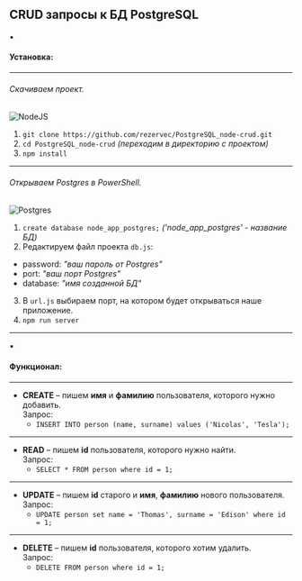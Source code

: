 ## CRUD запросы к БД PostgreSQL

:black_small_square:

#### Установка:
---
###### Скачиваем проект.
![NodeJS](https://img.shields.io/badge/node.js-6DA55F?style=for-the-badge&logo=node.js&logoColor=white)
1. ```git clone https://github.com/rezervec/PostgreSQL_node-crud.git```
2. ```cd PostgreSQL_node-crud``` *(переходим в директорию с проектом)*
3. ```npm install```
---
###### Открываем Postgres в PowerShell.
![Postgres](https://img.shields.io/badge/postgres-%23316192.svg?style=for-the-badge&logo=postgresql&logoColor=white)
1. ``` create database node_app_postgres; ``` *('node_app_postgres' - название БД)*
2. Редактируем файл проекта ```db.js```:
- password: *"ваш пароль от Postgres"*
- port: *"ваш порт Postgres"*
- database: *"имя созданной БД"*
3. В ```url.js``` выбираем порт, на котором будет открываться наше приложение.
4. ```npm run server```
---

:black_small_square:

#### Функционал:
---
- __CREATE__ – пишем **имя** и **фамилию** пользователя, которого нужно добавить.  
Запрос:
    - ```INSERT INTO person (name, surname) values ('Nicolas', 'Tesla');```
---
- __READ__ – пишем **id** пользователя, которого нужно найти.  
Запрос:
    - ```SELECT * FROM person where id = 1;```
---
- __UPDATE__ – пишем **id** старого и **имя**, **фамилию** нового пользователя.  
Запрос:
    - ```UPDATE person set name = 'Thomas', surname = 'Edison' where id = 1;```
---
- __DELETE__ – пишем **id** пользователя, которого хотим удалить.  
Запрос:
    - ```DELETE FROM person where id = 1;```
